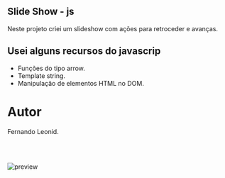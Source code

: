 ## Slide Show - js
<p>Neste projeto criei um slideshow com ações para retroceder e avanças.</p>

## Usei alguns recursos do javascrip
<ul>
    <li>Funções do tipo arrow.</li>
    <li>Template string.</li>
    <li>Manipulação de elementos HTML no DOM.</li>
</ul>

# Autor
Fernando Leonid.

<br>
<br>

![preview](img/preview.png)
